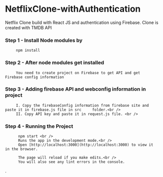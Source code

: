 # NetflixClone-withAuthentication
Netflix Clone build with React JS and authentication using Firebase. Clone is created with TMDB API

### Step 1 - Install Node modules by 
         npm install
         
### Step 2 - After node modules get installed 
         You need to create project on Firebase to get API and get Firebase config information

### Step 3 - Adding firebase API and webconfig information in project
         I. Copy the firebaseConfig information from firebase site and paste it in firebase.js file in src     folder.<br />
         II. Copy API key and paste it in request.js file. <br />  

### Step 4 - Running the Project           
          npm start <br />
          Runs the app in the development mode.<br />
          Open [http://localhost:3000](http://localhost:3000) to view it in the browser.

          The page will reload if you make edits.<br />
          You will also see any lint errors in the console.

.

